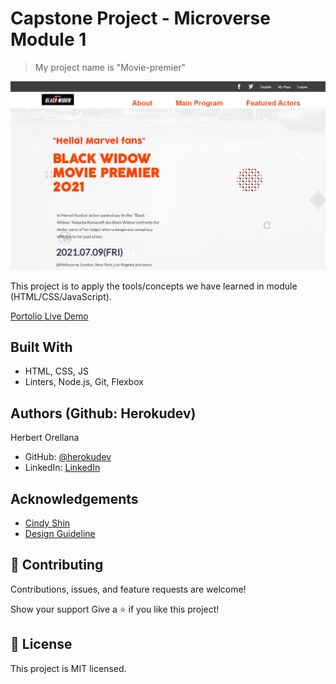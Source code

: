 # Capstone Project - Microverse Module 1

> My project name is "Movie-premier"

![screenshot](./app_screenshot.png)

This project is to apply the tools/concepts we have learned in module (HTML/CSS/JavaScript). 

[Portolio Live Demo](https://herokudev.github.io/Movie-premier/)


## Built With
- HTML, CSS, JS
- Linters, Node.js, Git, Flexbox


## Authors (Github: Herokudev)
Herbert Orellana

- GitHub: [@herokudev](https://github.com/herokudev)
- LinkedIn: [LinkedIn](https://www.linkedin.com/in/herbert-armando-orellana-a0b50b34/)

## Acknowledgements
- [Cindy Shin](https://www.behance.net/adagio07) 
- [Design Guideline](https://www.behance.net/adagio07) 

## 🤝 Contributing
Contributions, issues, and feature requests are welcome!

Show your support
Give a ⭐️ if you like this project!

## 📝 License 
This project is MIT licensed.
